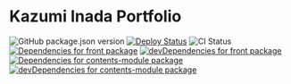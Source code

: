 # Kazumi Inada Portfolio

![GitHub package.json version](https://img.shields.io/github/package-json/v/nandenjin/portfolio-nuxt?style=flat-square)
[![Deploy Status](https://img.shields.io/circleci/build/github/nandenjin/portfolio-nuxt/master?label=deploy&style=flat-square)](https://circleci.com/gh/nandenjin/portfolio-nuxt)
![CI Status](https://img.shields.io/github/workflow/status/nandenjin/portfolio-nuxt/CI?style=flat-square)
[![Dependencies for front package](https://img.shields.io/david/nandenjin/portfolio-nuxt?label=dependencies(front)&style=flat-square&path=packages/front)](https://david-dm.org/nandenjin/portfolio-nuxt?path=packages/front)
[![devDependencies for front package](https://img.shields.io/david/dev/nandenjin/portfolio-nuxt?label=devDependencies(front)&style=flat-square&path=packages/front)](https://david-dm.org/nandenjin/portfolio-nuxt?path=packages/front)
[![Dependencies for contents-module package](https://img.shields.io/david/nandenjin/portfolio-nuxt?label=dependencies(contents-module)&style=flat-square&path=packages/contents-module)](https://david-dm.org/nandenjin/portfolio-nuxt?path=packages/front)
[![devDependencies for contents-module package](https://img.shields.io/david/dev/nandenjin/portfolio-nuxt?label=devDependencies(contents-module)&style=flat-square&path=packages/contents-module)](https://david-dm.org/nandenjin/portfolio-nuxt?path=contents-module)
